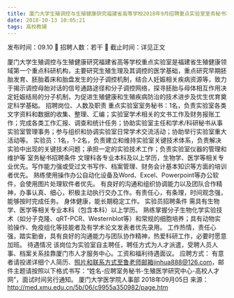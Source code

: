 ```yaml
---
title: 厦门大学生殖调控与生殖健康研究福建省高等学校2018年9月招聘重点实验室室务秘书和实验员启事
date: 2018-10-13 10:05:21
tags: 高校教辅
---
```

发布时间：09.10   🌟   招聘人数：若干   🌈   截止时间：详见正文
<!-- more -->
厦门大学生殖调控与生殖健康研究福建省高等学校重点实验室是福建省生殖健康领域第一个重点科研机构，主要研究生殖生理及其调控的医学基础，重点研究早期胚胎发育、胚胎着床和胎盘发生的分子调控机制，结合人妊娠相关疾病资源等，致力于揭示调控母胎对话的信号通路途径和分子调控网络，探寻胚胎与母体相互作用决定妊娠结局的分子机制，为促进生殖健康和生殖疾病防治的技术进步及优生优育奠定科学基础。
招聘岗位、人数及职责
重点实验室室务秘书：1名，负责实验室各类文字资料和数据的收集、整理、汇编；实验室学术相关的文书工作及财务报账工作；完成各类工作汇报、调查和统计任务；协助实验室主任和学术/科研秘书从事实验室管理事务；参与组织和协调实验室日常学术交流活动；协助举行实验室重大活动等。
实验员：1名，1-2名，负责建立和维持实验室关键技术体系，负责解决实验中出现的关键技术问题；承担一定的实验技术工作；负责实验室仪器的管理和维护等
室务秘书招聘条件
文理科各专业本科及以上学历，生物学、医学等相关专业优先。写作能力强或受过文书写作、档案管理、财务会计基本知识等方面的培训者优先。
熟练使用操作办公自动化设备及Word、Excel、Powerpoint等办公软件，会使用图片处理软件者优先。
有良好的沟通和组织协调能力以及团队合作精神，办事认真、细心，积极主动执行交办工作。有责任心，有条理，时间观念强，能够按时完成任务。
身体健康，能长期稳定工作。
实验员招聘条件
需具有生物学、医学等相关专业本科（包含本科）以上学历。
熟练掌握分子生物化学实验技术（如分子克隆、qRT-PCR、Westernblot等）和常规的细胞培养；具有动物实验操作、免疫组化等技能者及有学术论文发表者优先录用。
工作热情，责任心强，踏实勤奋，具有良好的沟通能力与团队协作精神，热爱科研工作，必要时愿意加班。
待遇情况
该岗位为实验室自主聘任，聘任方式为人才派遣，受聘人员人事、档案关系挂靠厦门市人才服务中心。工资和福利待遇面议。
应聘方式：
有意者请投递详细个人简历、照片和联系方式至鲁老师邮箱jinhua888@126.com，邮件主题请按照以下格式书写：“姓名-应聘室务秘书-生殖医学研究中心-高校人才网”，面试时间另行通知。
厦门大学医学院人事部
2018年09月05日
来源：
http://med.xmu.edu.cn/5b/06/c9955a350982/page.htm
 